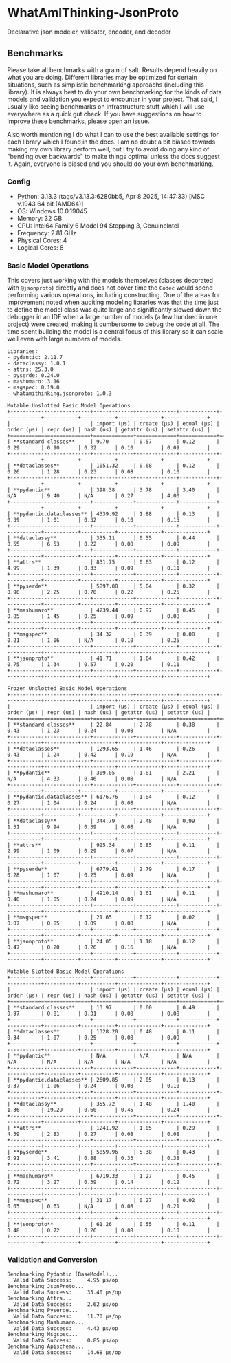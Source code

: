 # WhatAmIThinking-JsonProto

Declarative json modeler, validator, encoder, and decoder

## Benchmarks

Please take all benchmarks with a grain of salt. Results depend heavily on what you are doing. Different libraries may be optimized for certain situations, such as simplistic benchmarking approachs (including this library). It is always best to do your own benchmarking for the kinds of data models and validation you expect to encounter in your project. That said, I usually like seeing benchmarks on infrastructure stuff which I will use everywhere as a quick gut check. If you have suggestions on how to improve these benchmarks, please open an issue.

Also worth mentioning I do what I can to use the best available settings for each library which I found in the docs. I am no doubt a bit biased towards making my own library perform well, but I try to avoid doing any kind of "bending over backwards" to make things optimal unless the docs suggest it. Again, everyone is biased and you should do your own benchmarking.

### Config

-   Python: 3.13.3 (tags/v3.13.3:6280bb5, Apr 8 2025, 14:47:33) [MSC v.1943 64 bit (AMD64)]
-   OS: Windows 10.0.19045
-   Memory: 32 GB
-   CPU: Intel64 Family 6 Model 94 Stepping 3, GenuineIntel
-   Frequency: 2.81 GHz
-   Physical Cores: 4
-   Logical Cores: 8

### Basic Model Operations

This covers just working with the models themselves (classes decorated with `@jsonproto`) directly and does not cover time the `Codec` would spend performing various operations, including constructing. One of the areas for improvement noted when auditing modeling libraries was that the time just to define the model class was quite large and significantly slowed down the debugger in an IDE when a large number of models (a few hundred in one project) were created, making it cumbersome to debug the code at all. The time spent building the model is a central focus of this library so it can scale well even with large numbers of models.

```text
Libraries:
- pydantic: 2.11.7
- dataclassy: 1.0.1
- attrs: 25.3.0    
- pyserde: 0.24.0  
- mashumaro: 3.16
- msgspec: 0.19.0
- whatamithinking.jsonproto: 1.0.3

Mutable Unslotted Basic Model Operations
+--------------------------+-------------+-------------+------------+------------+-----------+-----------+--------------+--------------+
|                          | import (μs) | create (μs) | equal (μs) | order (μs) | repr (us) | hash (us) | getattr (us) | setattr (us) |
+==========================+=============+=============+============+============+===========+===========+==============+==============+
| **standard classes**     | 9.70        | 0.57        | 0.12       | 0.29       | 0.90      | 0.32      | 0.10         | 0.09         |
+--------------------------+-------------+-------------+------------+------------+-----------+-----------+--------------+--------------+
| **dataclasses**          | 1051.32     | 0.68        | 0.12       | 0.26       | 1.28      | 0.23      | 0.08         | 0.10         |
+--------------------------+-------------+-------------+------------+------------+-----------+-----------+--------------+--------------+
| **pydantic**             | 398.38      | 3.78        | 3.40       | N/A        | 9.40      | N/A       | 0.27         | 4.00         |
+--------------------------+-------------+-------------+------------+------------+-----------+-----------+--------------+--------------+
| **pydantic.dataclasses** | 4339.92     | 1.88        | 0.13       | 0.39       | 1.01      | 0.32      | 0.10         | 0.15         |
+--------------------------+-------------+-------------+------------+------------+-----------+-----------+--------------+--------------+
| **dataclassy**           | 335.11      | 0.55        | 0.44       | 0.55       | 6.53      | 0.22      | 0.08         | 0.09         |
+--------------------------+-------------+-------------+------------+------------+-----------+-----------+--------------+--------------+
| **attrs**                | 831.75      | 0.63        | 0.12       | 4.99       | 1.39      | 0.33      | 0.09         | 0.11         |
+--------------------------+-------------+-------------+------------+------------+-----------+-----------+--------------+--------------+
| **pyserde**              | 5897.08     | 5.04        | 0.32       | 0.90       | 2.25      | 0.70      | 0.22         | 0.25         |
+--------------------------+-------------+-------------+------------+------------+-----------+-----------+--------------+--------------+
| **mashumaro**            | 4239.44     | 0.97        | 0.45       | 0.85       | 1.45      | 0.25      | 0.09         | 0.08         |
+--------------------------+-------------+-------------+------------+------------+-----------+-----------+--------------+--------------+
| **msgspec**              | 34.32       | 0.39        | 0.08       | 0.21       | 1.06      | N/A       | 0.10         | 0.25         |
+--------------------------+-------------+-------------+------------+------------+-----------+-----------+--------------+--------------+
| **jsonproto**            | 41.71       | 1.64        | 0.42       | 0.75       | 1.34      | 0.57      | 0.20         | 0.11         |
+--------------------------+-------------+-------------+------------+------------+-----------+-----------+--------------+--------------+

Frozen Unslotted Basic Model Operations
+--------------------------+-------------+-------------+------------+------------+-----------+-----------+--------------+--------------+
|                          | import (μs) | create (μs) | equal (μs) | order (μs) | repr (us) | hash (us) | getattr (us) | setattr (us) |
+==========================+=============+=============+============+============+===========+===========+==============+==============+   
| **standard classes**     | 22.84       | 2.78        | 0.38       | 0.43       | 1.23      | 0.24      | 0.08         | N/A          |   
+--------------------------+-------------+-------------+------------+------------+-----------+-----------+--------------+--------------+   
| **dataclasses**          | 1293.65     | 1.46        | 0.26       | 0.43       | 1.24      | 0.42      | 0.19         | N/A          |   
+--------------------------+-------------+-------------+------------+------------+-----------+-----------+--------------+--------------+   
| **pydantic**             | 309.05      | 1.81        | 2.21       | N/A        | 4.33      | 0.46      | 0.08         | N/A          |   
+--------------------------+-------------+-------------+------------+------------+-----------+-----------+--------------+--------------+   
| **pydantic.dataclasses** | 6176.76     | 1.84        | 0.12       | 0.27       | 1.04      | 0.24      | 0.08         | N/A          |   
+--------------------------+-------------+-------------+------------+------------+-----------+-----------+--------------+--------------+   
| **dataclassy**           | 344.79      | 2.48        | 0.99       | 1.31       | 9.94      | 0.39      | 0.08         | N/A          |   
+--------------------------+-------------+-------------+------------+------------+-----------+-----------+--------------+--------------+   
| **attrs**                | 925.34      | 0.85        | 0.11       | 2.99       | 1.09      | 0.29      | 0.07         | N/A          |   
+--------------------------+-------------+-------------+------------+------------+-----------+-----------+--------------+--------------+   
| **pyserde**              | 6779.41     | 2.79        | 0.17       | 0.28       | 1.07      | 0.25      | 0.09         | N/A          |   
+--------------------------+-------------+-------------+------------+------------+-----------+-----------+--------------+--------------+   
| **mashumaro**            | 4910.14     | 1.61        | 0.11       | 0.40       | 1.05      | 0.24      | 0.09         | N/A          |   
+--------------------------+-------------+-------------+------------+------------+-----------+-----------+--------------+--------------+   
| **msgspec**              | 21.65       | 0.12        | 0.02       | 0.07       | 0.85      | 0.09      | 0.08         | N/A          |   
+--------------------------+-------------+-------------+------------+------------+-----------+-----------+--------------+--------------+   
| **jsonproto**            | 24.05       | 1.18        | 0.12       | 0.47       | 0.20      | 0.26      | 0.16         | N/A          |   
+--------------------------+-------------+-------------+------------+------------+-----------+-----------+--------------+--------------+   

Mutable Slotted Basic Model Operations
+--------------------------+-------------+-------------+------------+------------+-----------+-----------+--------------+--------------+   
|                          | import (μs) | create (μs) | equal (μs) | order (μs) | repr (us) | hash (us) | getattr (us) | setattr (us) |   
+==========================+=============+=============+============+============+===========+===========+==============+==============+   
| **standard classes**     | 13.97       | 0.60        | 0.49       | 0.97       | 0.81      | 0.31      | 0.08         | 0.08         |   
+--------------------------+-------------+-------------+------------+------------+-----------+-----------+--------------+--------------+   
| **dataclasses**          | 1328.20     | 0.48        | 0.11       | 0.34       | 1.07      | 0.25      | 0.08         | 0.09         |   
+--------------------------+-------------+-------------+------------+------------+-----------+-----------+--------------+--------------+   
| **pydantic**             | N/A         | N/A         | N/A        | N/A        | N/A       | N/A       | N/A          | N/A          |   
+--------------------------+-------------+-------------+------------+------------+-----------+-----------+--------------+--------------+   
| **pydantic.dataclasses** | 2609.85     | 2.05        | 0.13       | 0.37       | 1.06      | 0.24      | 0.08         | 0.10         |   
+--------------------------+-------------+-------------+------------+------------+-----------+-----------+--------------+--------------+   
| **dataclassy**           | 355.72      | 1.48        | 1.40       | 1.36       | 19.29     | 0.60      | 0.45         | 0.24         |   
+--------------------------+-------------+-------------+------------+------------+-----------+-----------+--------------+--------------+   
| **attrs**                | 1241.92     | 1.05        | 0.29       | 4.59       | 2.83      | 0.27      | 0.08         | 0.08         |   
+--------------------------+-------------+-------------+------------+------------+-----------+-----------+--------------+--------------+   
| **pyserde**              | 5859.96     | 5.38        | 0.43       | 0.91       | 3.41      | 0.88      | 0.33         | 0.38         |   
+--------------------------+-------------+-------------+------------+------------+-----------+-----------+--------------+--------------+   
| **mashumaro**            | 6719.33     | 1.27        | 0.45       | 0.72       | 3.27      | 0.39      | 0.14         | 0.12         |   
+--------------------------+-------------+-------------+------------+------------+-----------+-----------+--------------+--------------+   
| **msgspec**              | 31.17       | 0.27        | 0.02       | 0.05       | 0.63      | N/A       | 0.08         | 0.21         |   
+--------------------------+-------------+-------------+------------+------------+-----------+-----------+--------------+--------------+   
| **jsonproto**            | 61.26       | 0.55        | 0.11       | 0.48       | 0.72      | 0.26      | 0.08         | 0.10         |   
+--------------------------+-------------+-------------+------------+------------+-----------+-----------+--------------+--------------+
```

### Validation and Conversion

```text
Benchmarking Pydantic (BaseModel)...
  Valid Data Success:     4.95 µs/op
Benchmarking JsonProto...
  Valid Data Success:     35.40 µs/op
Benchmarking Attrs...
  Valid Data Success:     2.62 µs/op
Benchmarking Pyserde...
  Valid Data Success:     11.70 µs/op
Benchmarking Mashumaro...
  Valid Data Success:     4.43 µs/op
Benchmarking Msgspec...
  Valid Data Success:     0.85 µs/op
Benchmarking Apischema...
  Valid Data Success:     14.68 µs/op
```
